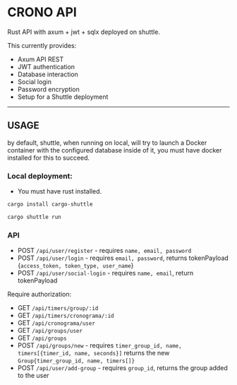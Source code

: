 # CRONO API
Rust API with axum + jwt + sqlx deployed on shuttle.

This currently provides:
- Axum API REST
- JWT authentication
- Database interaction
- Social login
- Password encryption
- Setup for a Shuttle deployment

---
## USAGE
by default, shuttle, when running on local, will try to launch a Docker container with the configured database inside of it, you must have docker installed for this to succeed.

### Local deployment:
- You must have rust installed.


```sh
cargo install cargo-shuttle
```

```sh
cargo shuttle run
```

### API
- POST `/api/user/register` - requires `name, email, password`
- POST `/api/user/login` - requires `email, password`, returns tokenPayload {`access_token, token_type, user_name`}
- POST `/api/user/social-login` - requires `name, email`, return tokenPayload

Require authorization:
- GET `/api/timers/group/:id`
- GET `/api/timers/cronograma/:id`
- GET `/api/cronograma/user`
- GET `/api/groups/user`
- GET `/api/groups`
- POST `/api/groups/new` - requires `timer_group_id, name, timers[{timer_id, name, seconds}]` returns the new `Group{timer_group_id, name, timers[]}`
- POST `/api/user/add-group` - requires `group_id`, returns the group added to the user


